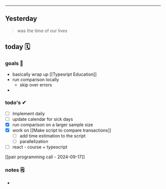 

---

## Yesterday
> was the time of our lives

## today 🗓

### goals 🏴
- basically wrap up [[Typesript Education]]
- run comparison locally
	- skip over errors
- 

### todo's ✔
	
- [ ] Implement daily
- [ ] update calendar for sick days
- [x] run comparison on a larger sample size
- [x] work on [[Make script to compare transactions]]
	- [ ] add time estimation to the script
	- [ ] parallelization
- [ ] react - course + typescript

[[pair programming call - 2024-09-17]]

### notes 🗒
- 